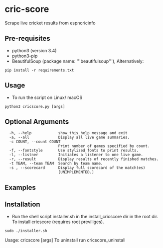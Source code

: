 # cric-score
Scrape live cricket results from espncricinfo

## Pre-requisites
* python3 (version 3.4)
* python3-pip
* BeautifulSoup (package name: '''beautifulsoup'''), Alternatively:
```
pip install -r requirements.txt
```

## Usage
* To run the script on Linux/ macOS
```
python3 cricscore.py [args]
```

## Optional Arguments
```
  -h, --help            show this help message and exit
  -a, --all             Display all live game summaries.
  -c COUNT, --count COUNT
                        Print number of games specified by count.
  -f, --fontstyle       Use stylized fonts to print results.
  -l, --listner         Initiates a listener to one live game.
  -r, --result          Display results of recently finished matches.
  -t TEAM, --team TEAM  Search by team name.
  -s , --scorecard      Display full scorecard of the match(es)
                        [UNIMPLEMENTED.]
```

## Examples


## Installation
* Run the shell script installer.sh in the install_cricscore dir in the root dir.
To install cricscore (requires root previliges).
```
sudo ./installer.sh
```
Usage: cricscore [args]
To uninstall run cricscore_uninstall
